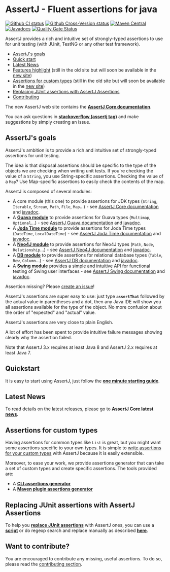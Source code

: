 # AssertJ - Fluent assertions for java

[![Github CI status](https://github.com/joel-costigliola/assertj-core/workflows/CI/badge.svg)](https://github.com/joel-costigliola/assertj-core/actions?query=workflow%3ACI) 
[![Github Cross-Version status](https://github.com/joel-costigliola/assertj-core/workflows/Cross-Version/badge.svg)](https://github.com/joel-costigliola/assertj-core/actions?query=workflow%3ACross-Version) 
[![Maven Central](https://maven-badges.herokuapp.com/maven-central/org.assertj/assertj-core/badge.svg)](https://maven-badges.herokuapp.com/maven-central/org.assertj/assertj-core)
[![Javadocs](http://www.javadoc.io/badge/org.assertj/assertj-core.svg)](http://www.javadoc.io/doc/org.assertj/assertj-core)
[![Quality Gate Status](https://sonarcloud.io/api/project_badges/measure?project=joel-costigliola_assertj-core&metric=alert_status)](https://sonarcloud.io/dashboard?id=joel-costigliola_assertj-core)

AssertJ provides a rich and intuitive set of strongly-typed assertions to use for unit testing (with JUnit, TestNG or any other test framework).

* [AssertJ's goals](#goals)
* [Quick start](#quickstart)
* [Latest News](#news)
* [Features highlight](http://joel-costigliola.github.io/assertj/assertj-core-features-highlight.html) (still in the old site but will soon be available in the [new site](https://assertj.github.io/doc/#overview))
* [Assertions for custom types](http://joel-costigliola.github.io/assertj/assertj-core-custom-assertions.html) (still in the old site but will soon be available in the [new site](https://assertj.github.io/doc/#overview))
* [Replacing JUnit assertions with AssertJ Assertions](#junit-to-assertj-assertions)
* [Contributing](#contributing)

The new AssertJ web site contains the [**AssertJ Core documentation**](https://assertj.github.io/doc/#assertj-core-assertions-guide).

You can ask questions in [**stackoverflow (assertj tag)**](https://stackoverflow.com/questions/tagged/assertj?mixed=1) and make suggestions by simply creating an issue.

## <a name="goals"/>AssertJ's goals

AssertJ's ambition is to provide a rich and intuitive set of strongly-typed assertions for unit testing.

The idea is that disposal assertions should be specific to the type of the objects we are checking when writing unit tests. If you're checking the value of a `String`, you use String-specific assertions. Checking the value of
a `Map`? Use Map-specific assertions to easily check the contents of the map.

AssertJ is composed of several modules:
* A core module (this one) to provide assertions for JDK types (`String`, `Iterable`, `Stream`, `Path`, `File`, `Map`...) - see [AssertJ Core documentation](https://assertj.github.io/doc/#assertj-core-assertions-guide) and [javadoc](https://www.javadoc.io/doc/org.assertj/assertj-core/latest/index.html).
* A **[Guava module](https://github.com/joel-costigliola/assertj-guava#readme)** to provide assertions for Guava types (`Multimap`, `Optional`...) - see [AssertJ Guava documentation](http://joel-costigliola.github.io/assertj/assertj-guava.html) and  [javadoc](http://joel-costigliola.github.io/assertj/guava/api/index.html).
* A **[Joda Time module](https://github.com/joel-costigliola/assertj-joda-time#readme)** to provide assertions for Joda Time types (`DateTime`, `LocalDateTime`) - see [AssertJ Joda Time documentation](http://joel-costigliola.github.io/assertj/assertj-joda-time.html) and  [javadoc](http://joel-costigliola.github.io/assertj/jodatime/api/index.html).
* A **[Neo4J module](https://github.com/joel-costigliola/assertj-neo4j#readme)** to provide assertions for Neo4J types (`Path`, `Node`, `Relationship`...) - see [AssertJ Neo4J documentation](http://joel-costigliola.github.io/assertj/assertj-neo4j.html) and [javadoc](http://joel-costigliola.github.io/assertj/neo4j/api/index.html).
* A **[DB module](https://github.com/joel-costigliola/assertj-db#readme)** to provide assertions for relational database types (`Table`, `Row`, `Column`...) - see [AssertJ DB documentation](http://joel-costigliola.github.io/assertj/assertj-db.html) and [javadoc](http://joel-costigliola.github.io/assertj/db/current/api/index.html).
* A **[Swing module](https://github.com/joel-costigliola/assertj-swing#readme)** provides a simple and intuitive API for functional testing of Swing user interfaces - see [AssertJ Swing documentation](http://joel-costigliola.github.io/assertj/assertj-swing.html) and [javadoc](http://joel-costigliola.github.io/assertj/swing/api/index.html).

Assertion missing? Please [create an issue](https://github.com/joel-costigliola/assertj-core/issues)!

AssertJ's assertions are super easy to use: just type **```assertThat```** followed by the actual value in parentheses and a dot,
then any Java IDE will show you all assertions available for the type of the object. No more confusion about the
order of "expected" and "actual" value.

AssertJ's assertions are very close to plain English.

A lot of effort has been spent to provide intuitive failure messages showing clearly why the assertion failed.

Note that AssertJ 3.x requires at least Java 8 and AssertJ 2.x requires at least Java 7.

## <a name="quickstart"/>Quickstart

It is easy to start using AssertJ, just follow the [**one minute starting guide**](https://assertj.github.io/doc/#assertj-core-quick-start).

## <a name="news"/>Latest News

To read details on the latest releases, please go to [**AssertJ Core latest news**](https://assertj.github.io/doc/#assertj-core).

## <a name="custom types-assertions"/>Assertions for custom types

Having assertions for common types like `List` is great, but you might want some assertions specific to your own types. It is simple to [write assertions for your custom types](http://joel-costigliola.github.io/assertj/assertj-core-custom-assertions.html) with AssertJ because it is easily extensible.  

Moreover, to ease your work, we provide assertions generator that can take a set of custom types and create specific assertions. The tools provided are:
* A **[CLI assertions generator](http://joel-costigliola.github.io/assertj/assertj-assertions-generator.html)**
* A **[Maven plugin assertions generator](http://joel-costigliola.github.io/assertj/assertj-assertions-generator-maven-plugin.html)**  

## <a name="junit-to-assertj-assertions"/>Replacing JUnit assertions with AssertJ Assertions

To help you [**replace JUnit assertions**](http://joel-costigliola.github.io/assertj/assertj-core-converting-junit-assertions-to-assertj.html) with AssertJ ones, you can use a [**script**](http://joel-costigliola.github.io/assertj/assertj-core-converting-junit-assertions-to-assertj.html#automatic-conversion) or do regexp search and replace manually as described [**here**](http://joel-costigliola.github.io/assertj/assertj-core-converting-junit-assertions-to-assertj.html#manual-conversion).

## <a name="contributing"/>Want to contribute?

You are encouraged to contribute any missing, useful assertions. To do so, please read the [contributing section](https://github.com/joel-costigliola/assertj-core/blob/main/CONTRIBUTING.md).
